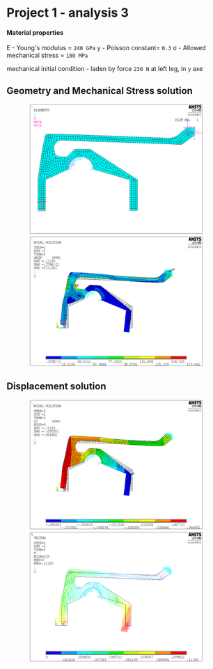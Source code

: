 # Project 1 - analysis 3

#### Material properties

E - Young's modulus = `240 GPa`
y - Poisson constant= `0.3`
σ - Allowed mechanical stress = `180 MPa`

mechanical initial condition - laden by force `230 N` at left leg, in `y` axe



## Geometry and Mechanical Stress solution
<p align="center">
<img src = "https://github.com/Zahorack/fem-ansys/blob/master/project_1/analysis_3/anlalysis_3_elements.png" width="400" title="hover text">
<img src = "https://github.com/Zahorack/fem-ansys/blob/master/project_1/analysis_3/anlalysis_3_stress.png" width="400" title="hover text">
</p>


## Displacement solution
<p align="center">
<img src = "https://github.com/Zahorack/fem-ansys/blob/master/project_1/analysis_3/anlalysis_3_y_displacement.png" width="400" title="hover text">
<img src = "https://github.com/Zahorack/fem-ansys/blob/master/project_1/analysis_3/anlalysis_3_vector_displacement.png" width="400" title="hover text">
</p>
